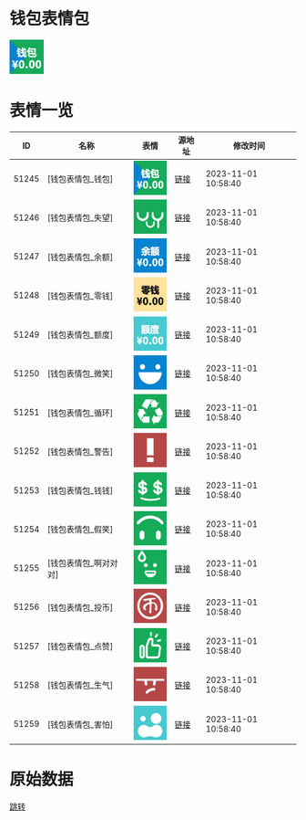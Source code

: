 # 钱包表情包

<img src="./cover.png" height="60" alt="cover" />

# 表情一览

|ID|名称|表情|源地址|修改时间|
|----|----|----|----|----|
|51245|[钱包表情包_钱包]|<img src="./pic/051245_%5B钱包表情包_钱包%5D.png" height="60" alt="钱包"/>|[链接](https://i0.hdslb.com/bfs/garb/77356bd62dc9847941d2d370bf9a5aa49253f343.png)|2023-11-01 10:58:40|
|51246|[钱包表情包_失望]|<img src="./pic/051246_%5B钱包表情包_失望%5D.png" height="60" alt="失望"/>|[链接](https://i0.hdslb.com/bfs/garb/c68dbbdc9b59e314d9d0ebbf3f5d23e7f71160b1.png)|2023-11-01 10:58:40|
|51247|[钱包表情包_余额]|<img src="./pic/051247_%5B钱包表情包_余额%5D.png" height="60" alt="余额"/>|[链接](https://i0.hdslb.com/bfs/garb/970d811f6e1b45cc54ca86810999d3011e5bc248.png)|2023-11-01 10:58:40|
|51248|[钱包表情包_零钱]|<img src="./pic/051248_%5B钱包表情包_零钱%5D.png" height="60" alt="零钱"/>|[链接](https://i0.hdslb.com/bfs/garb/b072141722eebfb8e8250a769460c4372685b378.png)|2023-11-01 10:58:40|
|51249|[钱包表情包_额度]|<img src="./pic/051249_%5B钱包表情包_额度%5D.png" height="60" alt="额度"/>|[链接](https://i0.hdslb.com/bfs/garb/b49ba6742b7bcc0ca778d5785a33e369c8deb268.png)|2023-11-01 10:58:40|
|51250|[钱包表情包_微笑]|<img src="./pic/051250_%5B钱包表情包_微笑%5D.png" height="60" alt="微笑"/>|[链接](https://i0.hdslb.com/bfs/garb/5deacd30295be84dff9484f685430d864790bebf.png)|2023-11-01 10:58:40|
|51251|[钱包表情包_循环]|<img src="./pic/051251_%5B钱包表情包_循环%5D.png" height="60" alt="循环"/>|[链接](https://i0.hdslb.com/bfs/garb/ff9aeca894609782da6401c890e7ff20aed1bb02.png)|2023-11-01 10:58:40|
|51252|[钱包表情包_警告]|<img src="./pic/051252_%5B钱包表情包_警告%5D.png" height="60" alt="警告"/>|[链接](https://i0.hdslb.com/bfs/garb/51b2e4b45aa1119dcee6dd4d12c30e463e33ac38.png)|2023-11-01 10:58:40|
|51253|[钱包表情包_钱钱]|<img src="./pic/051253_%5B钱包表情包_钱钱%5D.png" height="60" alt="钱钱"/>|[链接](https://i0.hdslb.com/bfs/garb/2630dd672f3340c294eee0679b61ce6159c08057.png)|2023-11-01 10:58:40|
|51254|[钱包表情包_假笑]|<img src="./pic/051254_%5B钱包表情包_假笑%5D.png" height="60" alt="假笑"/>|[链接](https://i0.hdslb.com/bfs/garb/82d4f5022b1d9a1e5706cc1da7fd01916e9cb000.png)|2023-11-01 10:58:40|
|51255|[钱包表情包_啊对对对]|<img src="./pic/051255_%5B钱包表情包_啊对对对%5D.png" height="60" alt="啊对对对"/>|[链接](https://i0.hdslb.com/bfs/garb/d9b4ddd494bec20a76984770500129774840e25b.png)|2023-11-01 10:58:40|
|51256|[钱包表情包_投币]|<img src="./pic/051256_%5B钱包表情包_投币%5D.png" height="60" alt="投币"/>|[链接](https://i0.hdslb.com/bfs/garb/7c69bcbcaef64bd87125450aaf748f3b7a66d824.png)|2023-11-01 10:58:40|
|51257|[钱包表情包_点赞]|<img src="./pic/051257_%5B钱包表情包_点赞%5D.png" height="60" alt="点赞"/>|[链接](https://i0.hdslb.com/bfs/garb/18eb4b60eca6f9eac2c97562e4b365a975ecbdd5.png)|2023-11-01 10:58:40|
|51258|[钱包表情包_生气]|<img src="./pic/051258_%5B钱包表情包_生气%5D.png" height="60" alt="生气"/>|[链接](https://i0.hdslb.com/bfs/garb/d97985be63e187ad28620614804ed0a91cff3cf4.png)|2023-11-01 10:58:40|
|51259|[钱包表情包_害怕]|<img src="./pic/051259_%5B钱包表情包_害怕%5D.png" height="60" alt="害怕"/>|[链接](https://i0.hdslb.com/bfs/garb/8b95f23d4677e8367f279923f8453f6991a7cb01.png)|2023-11-01 10:58:40|

# 原始数据

[跳转](./raw.json)

